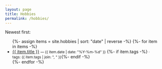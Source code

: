 ```yaml
---
layout: page
title: Hobbies
permalink: /hobbies/
---
```


Newest first:

<ul>
  {%- assign items = site.hobbies | sort: "date" | reverse -%}
  {%- for item in items -%}
    <li>
      <a href="{{ item.url | relative_url }}">{{ item.title }}</a>
      <small> — {{ item.date | date: "%Y-%m-%d" }}</small>
      {%- if item.tags -%}<small> · tags: {{ item.tags | join: ", " }}</small>{%- endif -%}
    </li>
  {%- endfor -%}
</ul>
